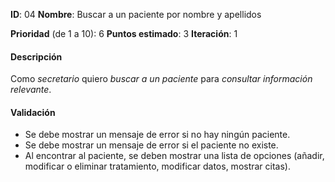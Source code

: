 **ID**: 04
**Nombre**: Buscar a un paciente por nombre y apellidos

**Prioridad** (de 1 a 10): 6
**Puntos estimado**: 3
**Iteración**: 1

#### Descripción

Como *secretario* quiero *buscar a un paciente* para *consultar información relevante*.

#### Validación

* Se debe mostrar un mensaje de error si no hay ningún paciente.
* Se debe mostrar un mensaje de error si el paciente no existe.
* Al encontrar al paciente, se deben mostrar una lista de opciones (añadir, modificar o eliminar tratamiento, modificar datos, mostrar citas).